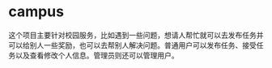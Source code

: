 # campus
这个项目主要针对校园服务，比如遇到一些问题，想请人帮忙就可以去发布任务并可以给别人一些奖励，也可以去帮别人解决问题。普通用户可以发布任务、接受任务以及查看修改个人信息。管理员则还可以管理用户。
